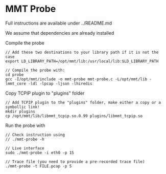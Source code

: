 # MMT Probe

Full instructions are available under ../README.md

We assume that dependencies are already installed

Compile the probe
  
    // Add these two destinations to your library path if it is not the case
    export LD_LIBRARY_PATH=/opt/mmt/lib:/usr/local/lib:$LD_LIBRARY_PATH

    // Compile the probe with:
    cd probe
    gcc -I/opt/mmt/include -o mmt-probe mmt-probe.c -L/opt/mmt/lib -lmmt_core -ldl -lpcap -ljson -lhiredis 

Copy TCPIP plugin to "plugins" folder

    // Add TCPIP plugin to the "plugins" folder, make either a copy or a symbollic link!
    mkdir plugins
    cp /opt/mmt/lib/libmmt_tcpip.so.0.99 plugins/libmmt_tcpip.so

Run the probe with

    // Check instruction using 
    // ./mmt-probe -h

    // Live interface
    sudo ./mmt-probe -i eth0 -p 15

    // Trace file (you need to provide a pre-recorded trace file) 
    ./mmt-probe -t FILE.pcap -p 5


